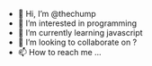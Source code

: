 - 👋 Hi, I’m @thechump
- 👀 I’m interested in programming
- 🌱 I’m currently learning javascript
- 💞️ I’m looking to collaborate on ?
- 📫 How to reach me ...

<!---
thechump/thechump is a ✨ special ✨ repository because its `README.md` (this file) appears on your GitHub profile.
You can click the Preview link to take a look at your changes.
--->
